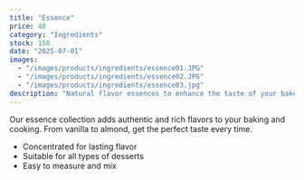 ```yaml
---
title: "Essence"
price: 40
category: "Ingredients"
stock: 150
date: "2025-07-01"
images:
  - "/images/products/ingredients/essence01.JPG"
  - "/images/products/ingredients/essence02.JPG"
  - "/images/products/ingredients/essence03.jpg"
description: "Natural flavor essences to enhance the taste of your baked creations."
---
```


Our essence collection adds authentic and rich flavors to your baking and cooking. From vanilla to almond, get the perfect taste every time.

- Concentrated for lasting flavor
- Suitable for all types of desserts
- Easy to measure and mix
